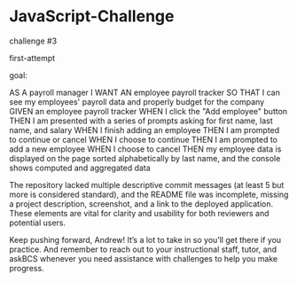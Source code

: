 # JavaScript-Challenge

challenge #3

first-attempt

goal:

AS A payroll manager
I WANT AN employee payroll tracker
SO THAT I can see my employees' payroll data and properly budget for the company
GIVEN an employee payroll tracker
WHEN I click the "Add employee" button
THEN I am presented with a series of prompts asking for first name, last name, and salary
WHEN I finish adding an employee
THEN I am prompted to continue or cancel
WHEN I choose to continue
THEN I am prompted to add a new employee
WHEN I choose to cancel
THEN my employee data is displayed on the page sorted alphabetically by last name, and the console shows computed and aggregated data

 The repository lacked multiple descriptive commit messages (at least 5 but more is considered standard), and the README file was incomplete, missing a project description, screenshot, and a link to the deployed application. These elements are vital for clarity and usability for both reviewers and potential users.

Keep pushing forward, Andrew! It’s a lot to take in so you’ll get there if you practice. And remember to reach out to your instructional staff, tutor, and askBCS whenever you need assistance with challenges to help you make progress.